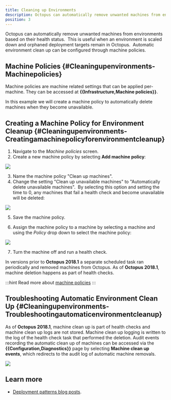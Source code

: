 ```yaml
---
title: Cleaning up Environments
description: Octopus can automatically remove unwanted machines from environments based on their health status.  
position: 3
---
```


Octopus can automatically remove unwanted machines from environments based on their health status.  This is useful when an environment is scaled down and orphaned deployment targets remain in Octopus.  Automatic environment clean up can be configured through machine policies.

## Machine Policies {#Cleaningupenvironments-Machinepolicies}

Machine policies are machine related settings that can be applied per-machine. They can be accessed at **{{Infrastructure,Machine policies}}**.

In this example we will create a machine policy to automatically delete machines when they become unavailable.

## Creating a Machine Policy for Environment Cleanup {#Cleaningupenvironments-Creatingamachinepolicyforenvironmentcleanup}

1. Navigate to the *Machine policies* screen.
2. Create a new machine policy by selecting **Add machine policy**:

![](images/creating-machine-policy.png)

3. Name the machine policy "Clean up machines".
4. Change the setting "Clean up unavailable machines" to "Automatically delete unavailable machines".  By selecting this option and setting the time to 0, any machines that fail a health check and become unavailable will be deleted:

![](images/cleanup-setting.png)

5. Save the machine policy.

6. Assign the machine policy to a machine by selecting a machine and using the *Policy* drop down to select the machine policy:

![](images/assign-to-machine.png)

7. Turn the machine off and run a health check.

In versions prior to **Octopus 2018.1** a separate scheduled task ran periodically and removed machines from Octopus.  As of **Octopus 2018.1**, machine deletion happens as part of health checks.


:::hint
Read more about [machine policies](/docs/infrastructure/deployment-targets/machine-policies.md)
:::

## Troubleshooting Automatic Environment Clean Up {#Cleaningupenvironments-Troubleshootingautomaticenvironmentcleanup}

As of **Octopus 2018.1**, machine clean up is part of health checks and machine clean up logs are not stored.  Machine clean up logging is written to the log of the health check task that performed the deletion.  Audit events recording the automatic clean up of machines can be accessed via the **{{Configuration,Diagnostics}}** page by selecting **Machine clean up events**, which redirects to the audit log of automatic machine removals.

![](images/deletion-audit.png)

## Learn more

- [Deployment patterns blog posts](https://octopus.com/blog/tag/Deployment%20Patterns).